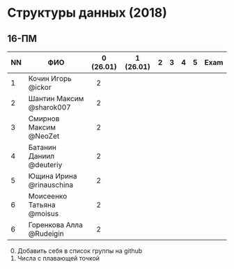 # Структуры данных (2018)
## 16-ПМ

| NN  | ФИО                       | 0 (26.01)| 1 (26.01) | 2   | 3   | 4   | 5     | Exam  |
| --- | ------------------------- | -------- | --- | --- | --- | --- | --- | ----- |
| 1   | Кочин Игорь @ickor        |    2     |     |     |     |     |     |       |
| 2   | Шантин Максим @sharok007  |    2     |     |     |     |     |     |       |
| 3   | Смирнов Максим @NeoZet    |    2     |     |     |     |     |     |       |
| 4   | Батанин Даниил  @deuteriy |    2     |     |     |     |     |     |       |
| 5   | Ющина Ирина  @rinauschina |    2     |     |     |     |     |     |       |
| 6   | Моисеенко Татьяна @moisus |    2     |     |     |     |     |     |       |
| 6   | Горенкова Алла  @Rudeigin |    2     |     |     |     |     |     |       |

0. Добавить себя в список группы на github
1. Числа с плавающей точкой
